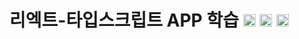 # 리엑트-타입스크립트 APP 학습 <img src="https://img.shields.io/badge/react-61DAFB?style=for-the-badge&logo=react&logoColor=white" height='20'> <img src="https://img.shields.io/badge/typescript-3178C6?style=for-the-badge&logo=typescript&logoColor=white"  height='20'> <img src="https://img.shields.io/badge/styledcomponents-DB7093?style=for-the-badge&logo=styledcomponents&logoColor=white"  height='20'>
